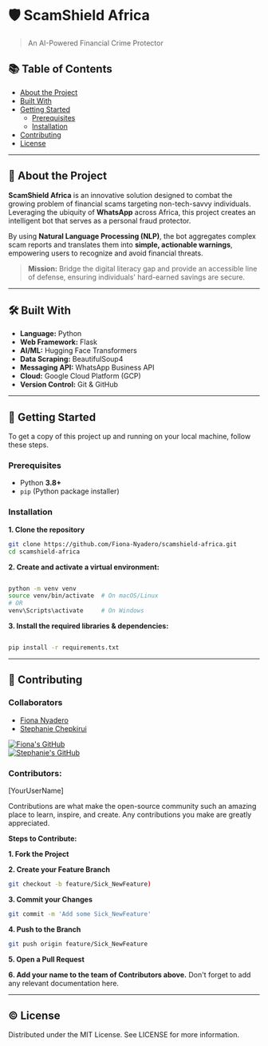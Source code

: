 # 🛡️ ScamShield Africa
> An AI-Powered Financial Crime Protector

## 📚 Table of Contents
- [About the Project](#-about-the-project)
- [Built With](#️-built-with)
- [Getting Started](#-getting-started)
  - [Prerequisites](#prerequisites)
  - [Installation](#installation)
- [Contributing](#-contributing)
- [License](#license)

---

## 🚀 About the Project
**ScamShield Africa** is an innovative solution designed to combat the growing problem of financial scams targeting non-tech-savvy individuals.  
Leveraging the ubiquity of **WhatsApp** across Africa, this project creates an intelligent bot that serves as a personal fraud protector.  

By using **Natural Language Processing (NLP)**, the bot aggregates complex scam reports and translates them into **simple, actionable warnings**, empowering users to recognize and avoid financial threats.

> **Mission:** Bridge the digital literacy gap and provide an accessible line of defense, ensuring individuals' hard-earned savings are secure.

---

## 🛠️ Built With
- **Language:** Python  
- **Web Framework:** Flask  
- **AI/ML:** Hugging Face Transformers  
- **Data Scraping:** BeautifulSoup4  
- **Messaging API:** WhatsApp Business API  
- **Cloud:** Google Cloud Platform (GCP)  
- **Version Control:** Git & GitHub  

---

## 🏁 Getting Started

To get a copy of this project up and running on your local machine, follow these steps.

### Prerequisites
- Python **3.8+**
- `pip` (Python package installer)

### Installation

**1. Clone the repository**
```bash
git clone https://github.com/Fiona-Nyadero/scamshield-africa.git
cd scamshield-africa
```
**2. Create and activate a virtual environment:**
```bash

python -m venv venv
source venv/bin/activate  # On macOS/Linux
# OR
venv\Scripts\activate     # On Windows
```
**3. Install the required libraries & dependencies:**
```bash

pip install -r requirements.txt
```
---
## 🤝 Contributing
### Collaborators  
- [Fiona Nyadero](https://github.com/Fiona-Nyadero)  
- [Stephanie Chepkirui](https://github.com/Stephanie514)  

[![Fiona's GitHub](https://img.shields.io/badge/Fiona%20Nyadero-GitHub-black?logo=github)](https://github.com/Fiona-Nyadero)  
[![Stephanie's GitHub](https://img.shields.io/badge/Stephanie-GitHub-black?logo=github)](https://github.com/Stephanie514)


### Contributors:
[YourUserName]

Contributions are what make the open-source community such an amazing place to learn, inspire, and create.
Any contributions you make are greatly appreciated.

**Steps to Contribute:**

**1. Fork the Project**

**2. Create your Feature Branch**
```bash
git checkout -b feature/Sick_NewFeature)
```

**3. Commit your Changes**
```bash
git commit -m 'Add some Sick_NewFeature'
```

**4. Push to the Branch**
```bash
git push origin feature/Sick_NewFeature
```
**5. Open a Pull Request**

**6. Add your name to the team of Contributors above.** Don't forget to add any relevant documentation here.

---
## ©️ License

Distributed under the MIT License. See LICENSE for more information.